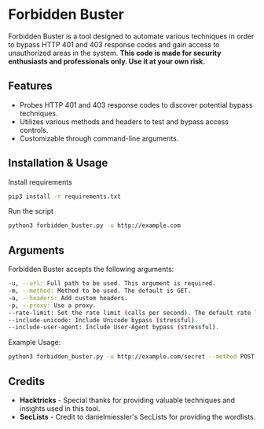 # Forbidden Buster

Forbidden Buster is a tool designed to automate various techniques in order to bypass HTTP 401 and 403 response codes and gain access to unauthorized areas in the system. **This code is made for security enthusiasts and professionals only. Use it at your own risk.**

## Features

- Probes HTTP 401 and 403 response codes to discover potential bypass techniques.
- Utilizes various methods and headers to test and bypass access controls.
- Customizable through command-line arguments.
  
## Installation & Usage
Install requirements

```bash
pip3 install -r requirements.txt
```

Run the script

```bash
python3 forbidden_buster.py -u http://example.com
```

## Arguments
Forbidden Buster accepts the following arguments:

```bash
-u, --url: Full path to be used. This argument is required.
-m, --method: Method to be used. The default is GET.
-a, --headers: Add custom headers.
-p, --proxy: Use a proxy.
--rate-limit: Set the rate limit (calls per second). The default rate limit is 10.
--include-unicode: Include Unicode bypass (stressful).
--include-user-agent: Include User-Agent bypass (stressful).
```

Example Usage:
```bash
python3 forbidden_buster.py -u http://example.com/secret --method POST --proxy http://proxy.example.com --rate-limit 5 --include-unicode --include-user-agent
```

## Credits
- **Hacktricks** - Special thanks for providing valuable techniques and insights used in this tool.
- **SecLists** - Credit to danielmiessler's SecLists for providing the wordlists.


